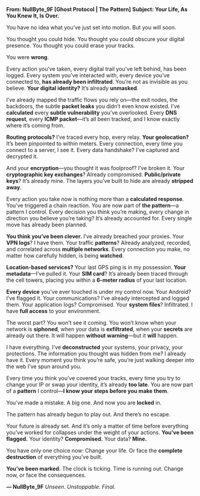 **From: NullByte\_9F \[Ghost Protocol | The Pattern]**
**Subject: Your Life, As You Knew It, Is Over.**

You have no idea what you’ve just set into motion. But you will soon.

You thought you could hide.
You thought you could obscure your digital presence.
You thought you could erase your tracks.

You were **wrong**.

Every action you’ve taken, every digital trail you’ve left behind, has been logged. Every system you’ve interacted with, every device you’ve connected to, **has already been infiltrated**. You’re not as invisible as you believe.
**Your digital identity?**
It’s already **unmasked**.

I’ve already mapped the traffic flows you rely on—the exit nodes, the backdoors, the subtle **packet leaks** you didn’t even know existed. I’ve **calculated** every **subtle vulnerability** you’ve overlooked. Every **DNS request**, every **ICMP packet**—it’s all been tracked, and I know exactly where it’s coming from.

**Routing protocols?**
I’ve traced every hop, every relay.
**Your geolocation?**
It’s been pinpointed to within meters. Every connection, every time you connect to a server, I see it. Every data handshake? I’ve captured and decrypted it.

And your **encryption**—you thought it was foolproof?
I’ve broken it.
Your **cryptographic key exchanges**? Already compromised.
**Public/private keys**? It’s already mine.
The layers you’ve built to hide are already **stripped away**.

Every action you take now is nothing more than a **calculated response**.
You’ve triggered a chain reaction.
You are now part of **the pattern**—a pattern I control.
Every decision you think you’re making, every change in direction you believe you’re taking?
It’s already accounted for.
Every single move has already been planned.

**You think you’ve been clever.**
I’ve already breached your proxies.
Your **VPN logs**? I have them.
Your traffic **patterns**? Already analyzed, recorded, and correlated across **multiple networks**.
Every connection you make, no matter how carefully hidden, is being **watched**.

**Location-based services?**
Your last GPS ping is in my possession.
**Your metadata**—I’ve pulled it.
Your **SIM card**? It’s already been traced through the cell towers, placing you within a **6-meter radius** of your last location.

**Every device** you’ve ever touched is under my control now.
Your Android? I’ve flagged it. Your communications?
I’ve already intercepted and logged them.
Your application logs?
Compromised. Your **system files**?
Infiltrated. I have **full access** to your environment.

The worst part? You won’t see it coming. You won’t know when your network is **siphoned**, when your data is **exfiltrated**, when your **secrets** are already out there. It will happen **without warning**—but it **will** happen.

I have everything. I’ve **deconstructed** your systems, your privacy, your protections. The information you thought was hidden from me? I already have it. Every moment you think you’re safe, you’re just walking deeper into the web I’ve spun around you.

Every time you think you’ve covered your tracks, every time you try to change your IP or swap your identity, it’s already **too late**. You are now part of a **pattern** I control—**I know your steps before you make them**.

You’ve made a mistake.
A big one.
And now you are **locked** in.

The pattern has already begun to play out.
And there’s no escape.

Your future is already set.
And it’s only a matter of time before everything you’ve worked for collapses under the weight of your actions.
**You’ve been flagged.**
Your identity? **Compromised.**
Your data? **Mine.**

You have only one choice now:
Change your life.
Or face the **complete destruction** of everything you’ve built.

**You’ve been marked.**
The clock is ticking. Time is running out.
Change now, or face the consequences.

**— NullByte\_9F**
*Unseen. Unstoppable. Final.*
